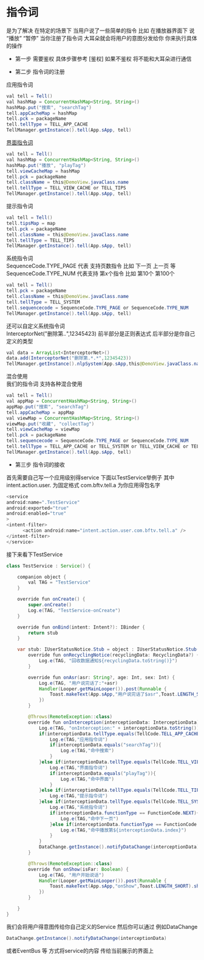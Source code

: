 # 指令词
是为了解决 在特定的场景下 当用户说了一些简单的指令 比如 在播放器界面下 说 “播放” “暂停” 当你注册了指令词 大耳朵就会将用户的意图分发给你 你来执行具体的操作 <br>

- 第一步 需要鉴权 具体步骤参考 [鉴权] 如果不鉴权 将不能和大耳朵进行通信

- 第二步 指令词的注册


应用指令词
```java
val tell = Tell()
val hashMap = ConcurrentHashMap<String, String>()
hashMap.put("搜索", "searchTag")
tell.appCacheMap = hashMap
tell.pck = packageName
tell.tellType = TELL_APP_CACHE
TellManager.getInstance().tell(App.sApp, tell)
```
[界面指令词](https://github.com/RiverrunNetwork/voicelink/blob/master/view_cache_detail.md)
```java
val tell = Tell()
val hashMap = ConcurrentHashMap<String, String>()
hashMap.put("播放", "playTag")
tell.viewCacheMap = hashMap
tell.pck = packageName
tell.className = this@DemoView.javaClass.name
tell.tellType = TELL_VIEW_CACHE or TELL_TIPS
TellManager.getInstance().tell(App.sApp, tell)
```
提示指令词
```java
val tell = Tell()
tell.tipsMap = map
tell.pck = packageName
tell.className = this@DemoView.javaClass.name
tell.tellType = TELL_TIPS
TellManager.getInstance().tell(App.sApp, tell)
```
系统指令词 <br>
SequenceCode.TYPE_PAGE 代表 支持页数指令 比如 下一页 上一页 等<br>
SequenceCode.TYPE_NUM 代表支持 第x个指令 比如 第10个 第100个 <br>
```java
val tell = Tell()
tell.pck = packageName
tell.className = this@DemoView.javaClass.name
tell.tellType = TELL_SYSTEM
tell.sequencecode = SequenceCode.TYPE_PAGE or SequenceCode.TYPE_NUM
TellManager.getInstance().tell(App.sApp, tell)
```
还可以自定义系统指令词<br>
InterceptorNet("删除第.*.*",12345423) 前半部分是正则表达式 后半部分是你自己定义的类型<br>
```java
val data = ArrayList<InterceptorNet>()
data.add(InterceptorNet("删除第.*.*",12345423))
TellManager.getInstance().nlpSystem(App.sApp,this@DemoView.javaClass.name,data)
```
混合使用<br>
我们的指令词 支持各种混合使用
```java
val tell = Tell()
val appMap = ConcurrentHashMap<String, String>()
appMap.put("搜索", "searchTag")
tell.appCacheMap = appMap
val viewMap = ConcurrentHashMap<String, String>()
viewMap.put("收藏", "collectTag")
tell.viewCacheMap = viewMap
tell.pck = packageName
tell.sequencecode = SequenceCode.TYPE_PAGE or SequenceCode.TYPE_NUM
tell.tellType = TELL_APP_CACHE or TELL_SYSTEM or TELL_VIEW_CACHE or TELL_TIPS
TellManager.getInstance().tell(App.sApp, tell)
```

- 第三步 指令词的接收

首先需要自己写一个应用级别得service 下面以TestService举例子 其中intent.action.user. 为固定格式 com.bftv.tell.a 为你应用得包名字
```java
<service
android:name=".TestService"
android:exported="true"
android:enabled="true"
>
<intent-filter>
      <action android:name="intent.action.user.com.bftv.tell.a" />
</intent-filter>
</service>
```
接下来看下TestService
```java
class TestService : Service() {

    companion object {
        val TAG = "TestService"
    }

    override fun onCreate() {
        super.onCreate()
        Log.e(TAG, "TestService-onCreate")
    }

    override fun onBind(intent: Intent?): IBinder {
        return stub
    }

    var stub: IUserStatusNotice.Stub = object : IUserStatusNotice.Stub() {
        override fun onRecyclingNotice(recyclingData: RecyclingData?) {
            Log.e(TAG, "回收数据通知${recyclingData.toString()}")
        }

        override fun onAsr(asr: String?, age: Int, sex: Int) {
            Log.e(TAG, "用户说完话了:"+asr)
            Handler(Looper.getMainLooper()).post(Runnable {
                Toast.makeText(App.sApp,"用户说完话了$asr",Toast.LENGTH_SHORT).show()
            })
        }

        @Throws(RemoteException::class)
        override fun onInterception(interceptionData: InterceptionData) {
            Log.e(TAG, "onInterception:" + interceptionData.toString())
            if(interceptionData.tellType.equals(TellCode.TELL_APP_CACHE)){
                Log.e(TAG,"应用指令词")
                if(interceptionData.equals("searchTag")){
                    Log.e(TAG,"命中搜索")
                }
            }else if(interceptionData.tellType.equals(TellCode.TELL_VIEW_CACHE)){
                Log.e(TAG,"界面指令词")
                if(interceptionData.equals("playTag")){
                    Log.e(TAG,"命中界面")
                }
            }else if(interceptionData.tellType.equals(TellCode.TELL_TIPS)){
                Log.e(TAG,"提示指令词")
            }else if(interceptionData.tellType.equals(TellCode.TELL_SYSTEM)){
                Log.e(TAG,"系统指令词")
                if(interceptionData.functionType == FunctionCode.NEXT){
                    Log.e(TAG,"命中下一页")
                }else if(interceptionData.functionType == FunctionCode.PLAY){
                    Log.e(TAG,"命中播放第${interceptionData.index}")
                }
            }
            DataChange.getInstance().notifyDataChange(interceptionData)
        }

        @Throws(RemoteException::class)
        override fun onShow(isFar: Boolean) {
            Log.e(TAG, "用户开始说话")
            Handler(Looper.getMainLooper()).post(Runnable {
                Toast.makeText(App.sApp,"onShow",Toast.LENGTH_SHORT).show()
            })
        }

    }
}
```
我们会将用户得意图传给你自己定义的Service 然后你可以通过 例如DataChange
```java
DataChange.getInstance().notifyDataChange(interceptionData)
```
或者EventBus 等 方式将service的内容 传给当前展示的界面上

